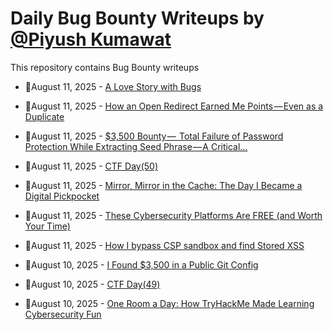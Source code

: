# Daily Bug Bounty Writeups by [@Piyush Kumawat](https://twitter.com/piyush_supiy) 
This repository contains Bug Bounty writeups

<!-- BLOG-POST-LIST:START -->
 - 💯August 11, 2025 - [A Love Story with Bugs](https://dhimanchandra.medium.com/a-love-story-with-bugs-dd13bc201c22?source=rss------bug_bounty-5) 

 - 💯August 11, 2025 - [How an Open Redirect Earned Me Points — Even as a Duplicate](https://medium.com/@chaudharijugal07/how-an-open-redirect-earned-me-points-even-as-a-duplicate-541d442f5516?source=rss------bug_bounty-5) 

 - 💯August 11, 2025 - [$3,500 Bounty —  Total Failure of Password Protection While Extracting Seed Phrase — A Critical…](https://hacker-write-ups.medium.com/3-500-bounty-total-failure-of-password-protection-while-extracting-seed-phrase-a-critical-79723184d46e?source=rss------bug_bounty-5) 

 - 💯August 11, 2025 - [CTF Day&lpar;50&rpar;](https://medium.com/@ahmednarmer1/ctf-day-50-ef758c06b0e7?source=rss------bug_bounty-5) 

 - 💯August 11, 2025 - [Mirror, Mirror in the Cache: The Day I Became a Digital Pickpocket](https://infosecwriteups.com/mirror-mirror-in-the-cache-the-day-i-became-a-digital-pickpocket-ce695a86dc87?source=rss------bug_bounty-5) 

 - 💯August 11, 2025 - [These Cybersecurity Platforms Are FREE &lpar;and Worth Your Time&rpar;](https://medium.com/@paritoshblogs/these-cybersecurity-platforms-are-free-and-worth-your-time-0f3e787a83e6?source=rss------bug_bounty-5) 

 - 💯August 11, 2025 - [How I bypass CSP sandbox and find Stored XSS](https://l4zyhacker.medium.com/how-i-bypass-csp-sandbox-and-find-stored-xss-7bb2b5795554?source=rss------bug_bounty-5) 

 - 💯August 10, 2025 - [I Found $3,500 in a Public Git Config](https://medium.com/@ibtissamhammadi1/i-found-3-500-in-a-public-git-config-3b9fc5e47c4b?source=rss------bug_bounty-5) 

 - 💯August 10, 2025 - [CTF Day&lpar;49&rpar;](https://medium.com/@ahmednarmer1/ctf-day-49-c950baf3510d?source=rss------bug_bounty-5) 

 - 💯August 10, 2025 - [One Room a Day: How TryHackMe Made Learning Cybersecurity Fun](https://medium.com/@mr.madani22/one-room-a-day-how-tryhackme-made-learning-cybersecurity-fun-054c6110db58?source=rss------bug_bounty-5) 
<!-- BLOG-POST-LIST:END -->
